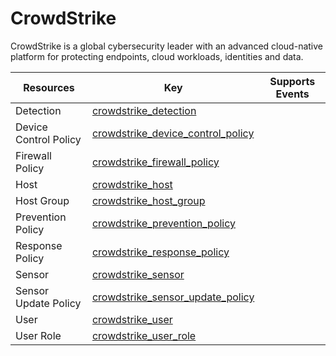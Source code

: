 CrowdStrike
===========
CrowdStrike is a global cybersecurity leader with an advanced cloud-native platform for protecting endpoints, cloud workloads, identities and data.

| **Resources**         | **Key**                                                                         | **Supports Events** |
| --------------------- | ------------------------------------------------------------------------------- | ------------------- |
| Detection             | [crowdstrike\_detection](crowdstrike\_detection.md)                             |                     |
| Device Control Policy | [crowdstrike\_device\_control\_policy](crowdstrike\_device\_control\_policy.md) |                     |
| Firewall Policy       | [crowdstrike\_firewall\_policy](crowdstrike\_firewall\_policy.md)               |                     |
| Host                  | [crowdstrike\_host](crowdstrike\_host.md)                                       |                     |
| Host Group            | [crowdstrike\_host\_group](crowdstrike\_host\_group.md)                         |                     |
| Prevention Policy     | [crowdstrike\_prevention\_policy](crowdstrike\_prevention\_policy.md)           |                     |
| Response Policy       | [crowdstrike\_response\_policy](crowdstrike\_response\_policy.md)               |                     |
| Sensor                | [crowdstrike\_sensor](crowdstrike\_sensor.md)                                   |                     |
| Sensor Update Policy  | [crowdstrike\_sensor\_update\_policy](crowdstrike\_sensor\_update\_policy.md)   |                     |
| User                  | [crowdstrike\_user](crowdstrike\_user.md)                                       |                     |
| User Role             | [crowdstrike\_user\_role](crowdstrike\_user\_role.md)                           |                     |
